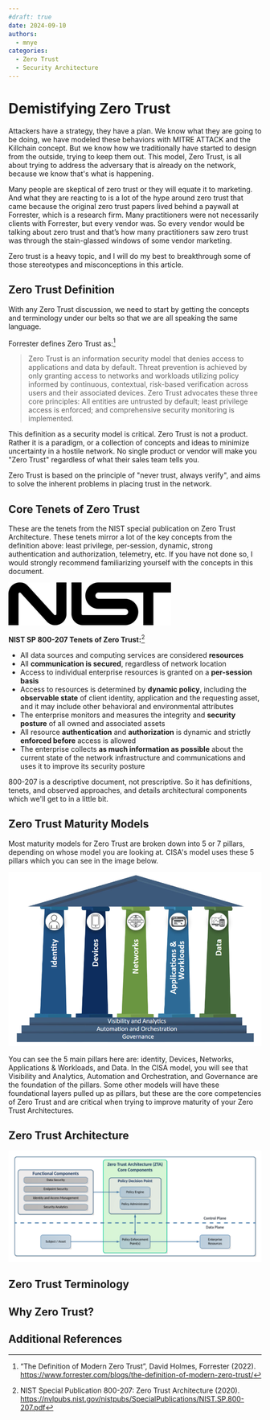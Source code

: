 ```yaml
---
#draft: true
date: 2024-09-10
authors:
  - mnye
categories:
  - Zero Trust
  - Security Architecture
---
```


# Demistifying Zero Trust

Attackers have a strategy, they have a plan.  We know what they are going to be doing, we have modeled these behaviors with MITRE ATTACK and the Killchain concept.  But we know how we traditionally have started to design from the outside, trying to keep them out.  This model, Zero Trust, is all about trying to address the adversary that is already on the network, because we know that's what is happening.

<!-- more -->
Many people are skeptical of zero trust or they will equate it to marketing. And what they are reacting to is a lot of the hype around zero trust that came because the original zero trust papers lived behind a paywall at Forrester, which is a research firm.  Many practitioners were not necessarily clients with Forrester, but every vendor was.  So every vendor would be talking about zero trust and that’s how many practitioners saw zero trust was through the stain-glassed windows of some vendor marketing.

Zero trust is a heavy topic, and I will do my best to breakthrough some of those stereotypes and misconceptions in this article.

## Zero Trust Definition

With any Zero Trust discussion, we need to start by getting the concepts and terminology under our belts so that we are all speaking the same language.

Forrester defines Zero Trust as:[^1]

> Zero Trust is an information security model that denies access to applications and data by default. Threat prevention is achieved by only granting access to networks and workloads utilizing policy informed by continuous, contextual, risk-based verification across users and their associated devices. Zero Trust advocates these three core principles: All entities are untrusted by default; least privilege access is enforced; and comprehensive security monitoring is implemented.

This definition as a security model is critical.  Zero Trust is not a product.  Rather it is a paradigm, or a collection of concepts and ideas to minimize uncertainty in a hostile network.  No single product or vendor will make you "Zero Trust" regardless of what their sales team tells you.

Zero Trust is based on the principle of "never trust, always verify", and aims to solve the inherent problems in placing trust in the network.

## Core Tenets of Zero Trust

These are the tenets from the NIST special publication on Zero Trust Architecture.  These tenets mirror a lot of the key concepts from the definition above: least privilege, per-session, dynamic, strong authentication and authorization, telemetry, etc.  If you have not done so, I would strongly recommend familiarizing yourself with the concepts in this document.

![NIST Logo](../images/nist.png)

**NIST SP 800-207 Tenets of Zero Trust:**[^2]

- All data sources and computing services are considered **resources**
- All **communication is secured**, regardless of network location
- Access to individual enterprise resources is granted on a **per-session basis**
- Access to resources is determined by **dynamic policy**, including the **observable state** of client identity, application and the requesting asset, and it may include other behavioral and environmental attributes
- The enterprise monitors and measures the integrity and **security posture** of all owned and associated assets
- All resource **authentication** and **authorization** is dynamic and strictly **enforced before** access is allowed
- The enterprise collects **as much information as possible** about the current state of the network infrastructure and communications and uses it to improve its security posture

800-207 is a descriptive document, not prescriptive.  So it has definitions, tenets, and observed approaches, and details architectural components which we'll get to in a little bit.

## Zero Trust Maturity Models

Most maturity models for Zero Trust are broken down into 5 or 7 pillars, depending on whose model you are looking at.  CISA's model uses these 5 pillars which you can see in the image below.

![CISA ZTMM](../images/zt-cisa-ztmm.png)

You can see the 5 main pillars here are: identity, Devices, Networks, Applications & Workloads, and Data.  In the CISA model, you will see that Visibility and Analytics, Automation and Orchestration, and Governance are the foundation of the pillars.  Some other models will have these foundational layers pulled up as pillars, but these are the core competencies of Zero Trust and are critical when trying to improve maturity of your Zero Trust Architectures.

## Zero Trust Architecture

![Zero Trust Architecture Logical Components](../../assets/images/zt-arch-logical.png) 

## Zero Trust Terminology


## Why Zero Trust?


## Additional References

[^1]:
    “The Definition of Modern Zero Trust”, David Holmes, Forrester (2022). <https://www.forrester.com/blogs/the-definition-of-modern-zero-trust/>
[^2]:
    NIST Special Publication 800-207: Zero Trust Architecture (2020). <https://nvlpubs.nist.gov/nistpubs/SpecialPublications/NIST.SP.800-207.pdf>
[^3]: 
[^4]: 
[^5]: 
